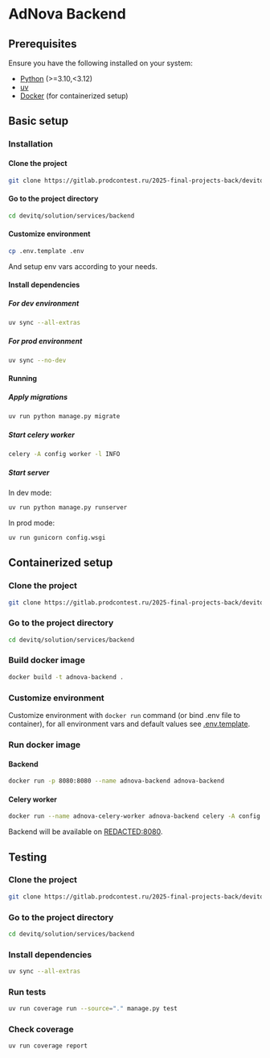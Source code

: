 # AdNova Backend

## Prerequisites

Ensure you have the following installed on your system:

- [Python](https://www.python.org/) (>=3.10,<3.12)
- [uv](https://docs.astral.sh/uv/)
- [Docker](https://www.docker.com/) (for containerized setup)

## Basic setup

### Installation

#### Clone the project

```bash
git clone https://gitlab.prodcontest.ru/2025-final-projects-back/devitq.git
```

#### Go to the project directory

```bash
cd devitq/solution/services/backend
```

#### Customize environment

```bash
cp .env.template .env
```

And setup env vars according to your needs.

#### Install dependencies

##### For dev environment

```bash
uv sync --all-extras
```

##### For prod environment

```bash
uv sync --no-dev
```

#### Running

##### Apply migrations

```bash
uv run python manage.py migrate
```

##### Start celery worker

```bash
celery -A config worker -l INFO
```

##### Start server

In dev mode:

```bash
uv run python manage.py runserver
```

In prod mode:

```bash
uv run gunicorn config.wsgi
```

## Containerized setup

### Clone the project

```bash
git clone https://gitlab.prodcontest.ru/2025-final-projects-back/devitq.git
```

### Go to the project directory

```bash
cd devitq/solution/services/backend
```

### Build docker image

```bash
docker build -t adnova-backend .
```

### Customize environment

Customize environment with `docker run` command (or bind .env file to container), for all environment vars and default values see [.env.template](./.env.template).

### Run docker image

#### Backend

```bash
docker run -p 8080:8080 --name adnova-backend adnova-backend
```

#### Celery worker

```bash
docker run --name adnova-celery-worker adnova-backend celery -A config worker -l INFO
```

Backend will be available on [REDACTED:8080](http://REDACTED:8080).

## Testing

### Clone the project

```bash
git clone https://gitlab.prodcontest.ru/2025-final-projects-back/devitq.git
```

### Go to the project directory

```bash
cd devitq/solution/services/backend
```

### Install dependencies

```bash
uv sync --all-extras
```

### Run tests

```bash
uv run coverage run --source="." manage.py test
```

### Check coverage

```bash
uv run coverage report
```
